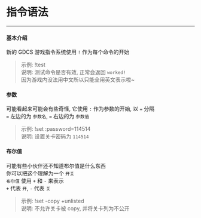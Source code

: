 # 指令语法
---
#### 基本介绍

新的 GDCS 游戏指令系统使用 ```!``` 作为每个命令的开始
> 示例: !test    
> 说明: 测试命令是否有效, 正常会返回 ```worked!```    
> 因为游戏内没法用中文所以只能全用英文表示啦~

#### 参数

可能看起来可能会有些奇怪, 它使用 ```:``` 作为参数的开始, 以 ```=``` 分隔    
```=``` 左边的为 ```参数名```, ```=``` 右边的为 ```参数值```
> 示例: !set :password=114514    
> 说明: 设置关卡密码为 ```114514```

#### 布尔值

可能有些小伙伴还不知道布尔值是什么东西    
你可以把这个理解为一个 ```开关```    
```布尔值``` 使用 ```+``` 和 ```-``` 来表示    
```+``` 代表 ```开```, ```-``` 代表 ```关```
> 示例: !set -copy +unlisted    
> 说明: 不允许关卡被 copy, 并将关卡列为不公开

